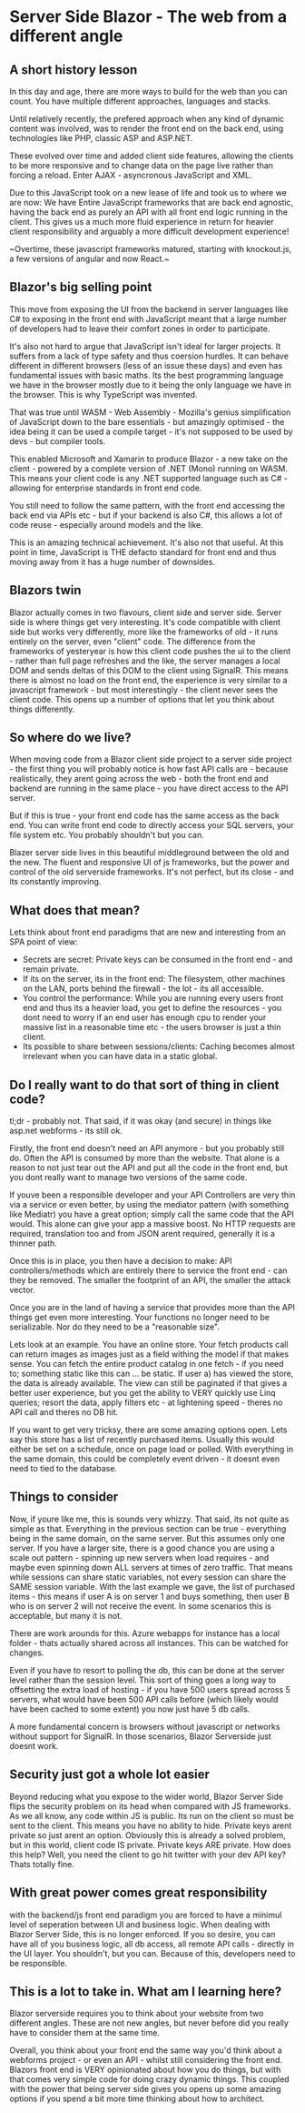 # Server Side Blazor - The web from a different angle

## A short history lesson
In this day and age, there are more ways to build for the web than you can count. You have multiple different approaches, languages and stacks.

Until relatively recently, the prefered approach when any kind of dynamic content was involved, was to render the front end on the back end, using technologies like PHP, classic ASP and ASP.NET.

These evolved over time and added client side features, allowing the clients to be more responsive and to change data on the page live rather than forcing a reload. Enter AJAX - asyncronous JavaScript and XML.

Due to this JavaScript took on a new lease of life and took us to where we are now: We have Entire JavaScript frameworks that are back end agnostic, having the back end as purely an API with all front end logic running in the client. This gives us a much more fluid experience in return for heavier client responsibility and arguably a more difficult development experience!

~Overtime, these javascript frameworks matured, starting with knockout.js, a few versions of angular and now React.~

## Blazor's big selling point

This move from exposing the UI from the backend in server languages like C# to exposing in the front end with JavaScript meant that a large number of developers had to leave their comfort zones in order to participate.

It's also not hard to argue that JavaScript isn't ideal for larger projects. It suffers from a lack of type safety and thus coersion hurdles. It can behave different in different browsers (less of an issue these days) and even has fundamental issues with basic maths. Its the best programming language we have in the browser mostly due to it being the only language we have in the browser. This is why TypeScript was invented.

That was true until WASM - Web Assembly - Mozilla's genius simplification of JavaScript down to the bare essentials - but amazingly optimised - the idea being it can be used a compile target - it's not supposed to be used by devs - but compiler tools.

This enabled Microsoft and Xamarin to produce Blazor - a new take on the client - powered by a complete version of .NET (Mono) running on WASM. This means your client code is any .NET supported language such as C# - allowing for enterprise standards in front end code.

You still need to follow the same pattern, with the front end accessing the back end via APIs etc - but if your backend is also C#, this allows a lot of code reuse - especially around models and the like.

This is an amazing technical achievement. It's also not that useful. At this point in time, JavaScript is THE defacto standard for front end and thus moving away from it has a huge number of downsides.

## Blazors twin

Blazor actually comes in two flavours, client side and server side. Server side is where things get very interesting. It's code compatible with client side but works very differently, more like the frameworks of old - it runs entirely on the server, even "client" code. The difference from the frameworks of yesteryear is how this client code pushes the ui to the client - rather than full page refreshes and the like, the server manages a local DOM and sends deltas of this DOM to the client using SignalR. This means there is almost no load on the front end, the experience is very similar to a javascript framework - but most interestingly - the client never sees the client code. This opens up a number of options that let you think about things differently.

## So where do we live?

When moving code from a Blazor client side project to a server side project - the first thing you will probably notice is how fast API calls are - because realistically, they arent going across the web - both the front end and backend are running in the same place - you have direct access to the API server.

But if this is true - your front end code has the same access as the back end. You can write front end code to directly access your SQL servers, your file system etc. You probably shouldn't but you can.

Blazer server side lives in this beautiful middleground between the old and the new. The fluent and responsive UI of js frameworks, but the power and control of the old serverside frameworks. It's not perfect, but its close - and its constantly improving.

## What does that mean?

Lets think about front end paradigms that are new and interesting from an SPA point of view:

* Secrets are secret: Private keys can be consumed in the front end - and remain private.
* If its on the server, its in the front end: The filesystem, other machines on the LAN, ports behind the firewall - the lot - its all accessible.
* You control the performance: While you are running every users front end and thus its a heavier load, you get to define the resources - you dont need to worry if an end user has enough cpu to render your massive list in a reasonable time etc - the users browser is just a thin client.
* Its possible to share between sessions/clients: Caching becomes almost irrelevant when you can have data in a static global.

## Do I really want to do that sort of thing in client code?

tl;dr - probably not. That said, if it was okay (and secure) in things like asp.net webforms - its still ok.

Firstly, the front end doesn't need an API anymore - but you probably still do. Often the API is consumed by more than the website. That alone is a reason to not just tear out the API and put all the code in the front end, but you dont really want to manage two versions of the same code.

If youve been a responsible developer and your API Controllers are very thin via a service or even better, by using the mediator pattern (with something like Mediatr) you have a great option; simply call the same code that the API would. This alone can give your app a massive boost. No HTTP requests are required, translation too and from JSON arent required, generally it is a thinner path.

Once this is in place, you then have a decision to make: API controllers/methods which are entirely there to service the front end - can they be removed. The smaller the footprint of an API, the smaller the attack vector.

Once you are in the land of having a service that provides more than the API things get even more interesting. Your functions no longer need to be serializable. Nor do they need to be a "reasonable size".

Lets look at an example. You have an online store. Your fetch products call can return images as images just as a field withing the model if that makes sense. You can fetch the entire product catalog in one fetch - if you need to; something static like this can ... be static. If user a) has viewed the store, the data is already available. The view can still be paginated if that gives a better user experience, but you get the ability to VERY quickly use Linq queries; resort the data, apply filters etc - at lightening speed - theres no API call and theres no DB hit.

If you want to get very tricksy, there are some amazing options open. Lets say this store has a list of recently purchased items. Usually this would either be set on a schedule, once on page load or polled. With everything in the same domain, this could be completely event driven - it doesnt even need to tied to the database.

## Things to consider

Now, if youre like me, this is sounds very whizzy. That said, its not quite as simple as that.
Everything in the previous section can be true - everything being in the same domain, on the same server. But this assumes only one server. If you have a larger site, there is a good chance you are using a scale out pattern - spinning up new servers when load requires - and maybe even spinning down ALL servers at times of zero traffic. That means while sessions can share static variables, not every session can share the SAME session variable. With the last example we gave, the list of purchased items - this means if user A is on server 1 and buys something, then user B who is on server 2 will not receive the event. In some scenarios this is acceptable, but many it is not.

There are work arounds for this. Azure webapps for instance has a local folder - thats actually shared across all instances. This can be watched for changes.

Even if you have to resort to polling the db, this can be done at the server level rather than the session level. This sort of thing goes a long way to offsetting the extra load of hosting - if you have 500 users spread across 5 servers, what would have been 500 API calls before (which likely would have been cached to some extent) you now just have 5 db calls.

A more fundamental concern is browsers without javascript or networks without support for SignalR. In those scenarios, Blazor Serverside just doesnt work.

## Security just got a whole lot easier

Beyond reducing what you expose to the wider world, Blazor Server Side flips the security problem on its head when compared with JS frameworks. As we all know, any code within JS is public. Its run on the client so must be sent to the client. This means you have no ability to hide. Private keys arent private so just arent an option. Obviously this is already a solved problem, but in this world, client code IS private. Private keys ARE private. How does this help?
Well, you need the client to go hit twitter with your dev API key? Thats totally fine. 

## With great power comes great responsibility

with the backend/js front end paradigm you are forced to have a minimul level of seperation between UI and business logic. When dealing with Blazor Server Side, this is no longer enforced. If you so desire, you can have all of you business logic, all db access, all remote API calls - directly in the UI layer. You shouldn't, but you can. Because of this, developers need to be responsible.

## This is a lot to take in. What am I learning here?

Blazor serverside requires you to think about your website from two different angles. These are not new angles, but never before did you really have to consider them at the same time.

Overall, you think about your front end the same way you'd think about a webforms project - or even an API - whilst still considering the front end. Blazors front end is VERY opinionated about how you do things, but with that comes very simple code for doing crazy dynamic things. This coupled with the power that being server side gives you opens up some amazing options if you spend a bit more time thinking about how to architect.

